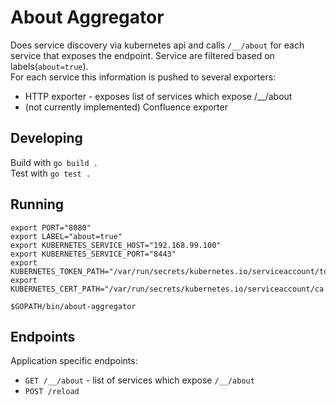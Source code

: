 # About Aggregator

Does service discovery via kubernetes api and calls `/__/about` for each service that exposes the endpoint. Service are filtered based on labels(`about=true`).   
For each service this information is pushed to several exporters:   

   * HTTP exporter - exposes list of services which expose /__/about   
   * (not currently implemented) Confluence exporter

## Developing

Build with `go build .`  
Test with `go test .`

## Running

```
export PORT="8080"
export LABEL="about=true"
export KUBERNETES_SERVICE_HOST="192.168.99.100"
export KUBERNETES_SERVICE_PORT="8443"
export KUBERNETES_TOKEN_PATH="/var/run/secrets/kubernetes.io/serviceaccount/token"
export KUBERNETES_CERT_PATH="/var/run/secrets/kubernetes.io/serviceaccount/ca.crt"

$GOPATH/bin/about-aggregator
```


## Endpoints   
Application specific endpoints:
   
   * `GET /__/about` - list of services which expose `/__/about`
   * `POST /reload`
   